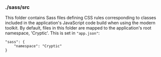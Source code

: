 ### ./sass/src

This folder contains Sass files defining CSS rules corresponding to classes
included in the application's JavaScript code build when using the modern toolkit.
By default, files in this folder are mapped to the application's root namespace, 'Cryptic'.
This is set in `"app.json"`:

    "sass": {
        "namespace": "Cryptic"
    }